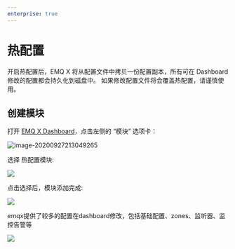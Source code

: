 ```yaml
---
enterprise: true
---
```


# 热配置

开启热配置后，EMQ X 将从配置文件中拷贝一份配置副本，所有可在 Dashboard 修改的配置都会持久化到磁盘中。
如果修改配置文件将会覆盖热配置，请谨慎使用。

## 创建模块

打开 [EMQ X Dashboard](http://127.0.0.1:18083/#/modules)，点击左侧的 “模块” 选项卡：

![image-20200927213049265](./assets/modules.png)

选择 热配置模块:

![](./assets/hot_confs1.png)


点击选择后，模块添加完成:

![](./assets/hot_confs2.png)

emqx提供了较多的配置在dashboard修改，包括基础配置、zones、监听器、监控告警等

![](./assets/hot_confs3.png)
